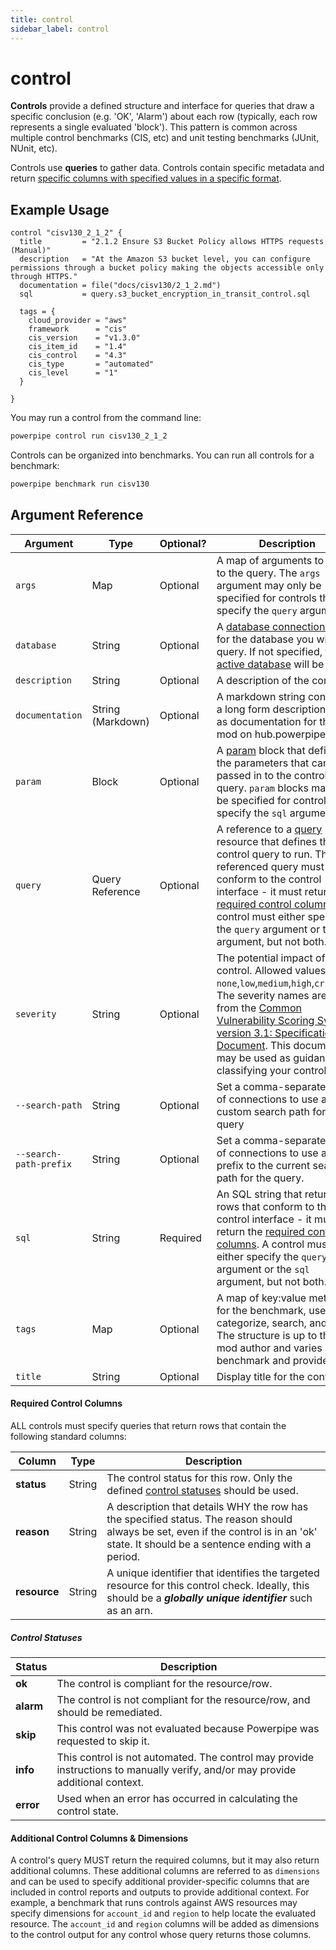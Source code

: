 ```yaml
---
title: control
sidebar_label: control
---
```


# control

**Controls** provide a defined structure and interface for queries that draw a specific conclusion (e.g. 'OK', 'Alarm') about each row (typically, each row represents a single evaluated 'block').  This pattern is common across multiple control benchmarks (CIS, etc) and unit testing benchmarks (JUnit, NUnit, etc).

Controls use **queries** to gather data.  Controls contain specific metadata and return [specific columns with specified values in a specific format](#required-control-columns).  


## Example Usage

```hcl
control "cisv130_2_1_2" {
  title         = "2.1.2 Ensure S3 Bucket Policy allows HTTPS requests (Manual)"
  description   = "At the Amazon S3 bucket level, you can configure permissions through a bucket policy making the objects accessible only through HTTPS."
  documentation = file("docs/cisv130/2_1_2.md")
  sql           = query.s3_bucket_encryption_in_transit_control.sql

  tags = {
    cloud_provider = "aws" 
    framework      = "cis"
    cis_version    = "v1.3.0"
    cis_item_id    = "1.4"
    cis_control    = "4.3"
    cis_type       = "automated"
    cis_level      = "1"
  }

} 

``` 


You may run a control from the command line:

```bash
powerpipe control run cisv130_2_1_2
```

Controls can be organized into benchmarks.  You can run all controls for a benchmark:

```bash
powerpipe benchmark run cisv130
```

## Argument Reference
| Argument | Type | Optional? | Description
|-|-|-|-
| `args` | Map | Optional| A map of arguments to pass to the query. The `args` argument may only be specified for controls that specify the `query` argument. 
| `database` | String |  Optional| A [database connection string](/docs/powerpipe-hcl/query#connection-strings) for the database you wish to query.  If not specified, the [active database](/docs/run#selecting-a-database ) will be used.
| `description` | String| Optional| A description of the control.
| `documentation` | String (Markdown)| Optional | A markdown string containing a long form description, used as documentation for the mod on hub.powerpipe.io. 
| `param` | Block | Optional| A [param](/docs/powerpipe-hcl/query#param) block that defines the parameters that can be passed in to the control's query.  `param` blocks may only be specified for controls that specify the `sql` argument. 
| `query` | Query Reference | Optional | A reference to a [query](/docs/powerpipe-hcl/query) resource that defines the control query to run.  The referenced query must conform to the control interface - it must return the [required control columns](#required-control-columns).  A control must either specify the `query` argument or the `sql` argument, but not both.
| `severity`| String | Optional | The potential impact of given control.  Allowed values are `none`,`low`,`medium`,`high`,`critical`. The severity names are taken from the [Common Vulnerability Scoring System version 3.1: Specification Document](https://www.first.org/cvss/specification-document).  This document may be used as guidance for classifying your controls.
| `--search-path` | String |  Optional| Set a comma-separated list of connections to use as a custom search path for the query
| `--search-path-prefix` | String |  Optional| Set a comma-separated list of connections to use as a prefix to the current search path for the query.
| `sql` | String | Required | An SQL string that returns rows that conform to the control interface - it must return the [required control columns](#required-control-columns).  A control must either specify the `query` argument or the `sql` argument, but not both.
| `tags` | Map | Optional | A map of key:value metadata for the benchmark, used to categorize, search, and filter.  The structure is up to the mod author and varies by benchmark and provider. 
| `title` | String | Optional | Display title for the control.



#### Required Control Columns

ALL controls must specify queries that return rows that contain the following standard columns:

| Column | Type | Description
|-|-|-
| **status** | String | The control status for this row.  Only the defined [control statuses](#control-statuses) should be used.
| **reason** | String | A description that details WHY the row has the specified status.  The reason should always be set, even if the control is in an 'ok' state.  It should be a sentence ending with a period.
| **resource** | String | A unique identifier that identifies the targeted resource for this control check.  Ideally, this should be a ***globally unique identifier*** such as an arn.



##### Control Statuses

| Status | Description
|-|-
| **ok** | The control is compliant for the resource/row.
| **alarm** | The control is not compliant for the resource/row, and should be remediated.
| **skip** | This control was not evaluated because Powerpipe was requested to skip it.
| **info** | This control is not automated.  The control may provide instructions to manually verify, and/or may provide additional context.
| **error** | Used when an error has occurred in calculating the control state.



#### Additional Control Columns & Dimensions
A control's query MUST return the required columns, but it may also return additional columns.  These additional columns are referred to as `dimensions` and can be used to specify additional provider-specific columns that are included in control reports and outputs to provide additional context.  For example, a benchmark that runs controls against AWS resources may specify dimensions for `account_id` and `region` to help locate the evaluated resource.  The `account_id` and `region` columns will be added as dimensions to the control output for any control whose query returns those columns.
